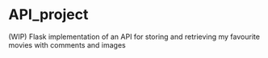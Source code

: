 # API_project
(WIP) Flask implementation of an API for storing and retrieving my favourite movies with comments and images
